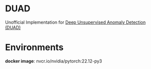 # DUAD
Unofficial Implementation for [Deep Unsupervised Anomaly Detection (DUAD)](https://openaccess.thecvf.com/content/WACV2021/papers/Li_Deep_Unsupervised_Anomaly_Detection_WACV_2021_paper.pdf)


# Environments

**docker image**: nvcr.io/nvidia/pytorch:22.12-py3